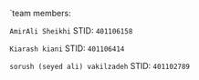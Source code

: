 `team members:

 `AmirAli Sheikhi`
STID: `401106158`

 `Kiarash kiani`
STID: `401106414`

 `sorush (seyed ali) vakilzadeh`
STID: `401102789 `
